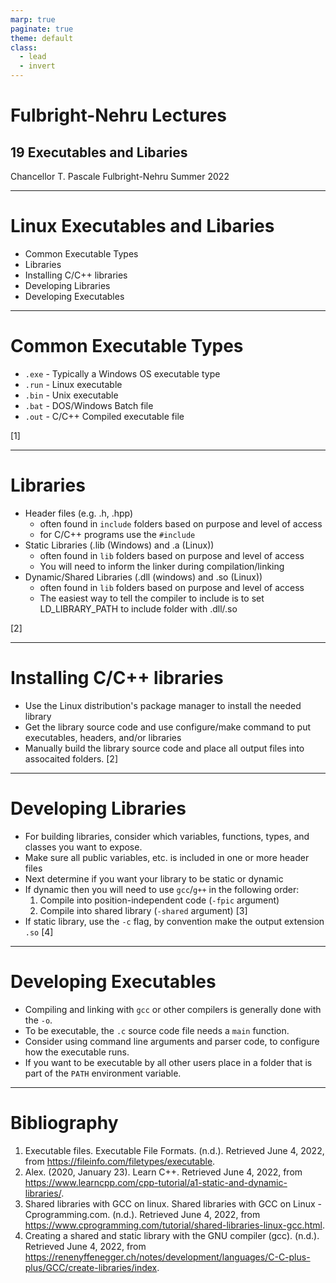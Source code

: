 ```yaml
---
marp: true
paginate: true
theme: default
class:
  - lead
  - invert
---
```


# Fulbright-Nehru Lectures
## 19 Executables and Libaries

Chancellor T. Pascale
Fulbright-Nehru
Summer 2022

-------------------------------
# Linux Executables and Libaries

- Common Executable Types
- Libraries
- Installing C/C++ libraries
- Developing Libraries
- Developing Executables

-------------------------------
# Common Executable Types

- `.exe` - Typically a Windows OS executable type
- `.run` - Linux executable
- `.bin` - Unix executable
- `.bat` - DOS/Windows Batch file
- `.out` - C/C++ Compiled executable file

[1]

-------------------------------
# Libraries

- Header files (e.g. .h, .hpp)
  - often found in `include` folders based on purpose and level of access
  - for C/C++ programs use the `#include`
- Static Libraries (.lib (Windows) and .a (Linux))
  - often found in `lib` folders based on purpose and level of access
  - You will need to inform the linker during compilation/linking
- Dynamic/Shared Libraries (.dll (windows) and .so (Linux))
  - often found in `lib` folders based on purpose and level of access
  - The easiest way to tell the compiler to include is to set LD_LIBRARY_PATH to include folder with .dll/.so

[2]

-------------------------------
# Installing C/C++ libraries

- Use the Linux distribution's package manager to install the needed library
- Get the library source code and use configure/make command to put executables, headers, and/or libraries
- Manually build the library source code and place all output files into assocaited folders.
[2]

-------------------------------
# Developing Libraries

- For building libraries, consider which variables, functions, types, and classes you want to expose.
- Make sure all public variables, etc. is included in one or more header files
- Next determine if you want your library to be static or dynamic
- If dynamic then you will need to use `gcc`/`g++` in the following order:
  1. Compile into position-independent code (`-fpic` argument)
  2. Compile into shared library (`-shared` argument) [3]
- If static library, use the `-c` flag, by convention make the output extension `.so` [4]

-------------------------------
# Developing Executables

- Compiling and linking with `gcc` or other compilers is generally done with the `-o`.
- To be executable, the `.c` source code file needs a `main` function.
- Consider using command line arguments and parser code, to configure how the executable runs.
- If you want to be executable by all other users place in a folder that is part of the `PATH` environment variable.

-------------------------------
# Bibliography

1. Executable files. Executable File Formats. (n.d.). Retrieved June 4, 2022, from https://fileinfo.com/filetypes/executable. 
2. Alex. (2020, January 23). Learn C++. Retrieved June 4, 2022, from https://www.learncpp.com/cpp-tutorial/a1-static-and-dynamic-libraries/.
3. Shared libraries with GCC on linux. Shared libraries with GCC on Linux - Cprogramming.com. (n.d.). Retrieved June 4, 2022, from https://www.cprogramming.com/tutorial/shared-libraries-linux-gcc.html.
4. Creating a shared and static library with the GNU compiler (gcc). (n.d.). Retrieved June 4, 2022, from https://renenyffenegger.ch/notes/development/languages/C-C-plus-plus/GCC/create-libraries/index.